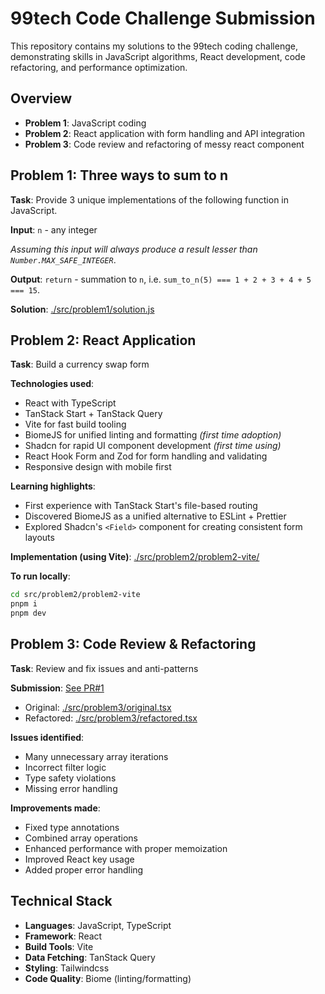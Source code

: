 # 99tech Code Challenge Submission

This repository contains my solutions to the 99tech coding challenge, demonstrating skills in JavaScript algorithms, React development, code refactoring, and performance optimization.

## Overview

- **Problem 1**: JavaScript coding
- **Problem 2**: React application with form handling and API integration
- **Problem 3**: Code review and refactoring of messy react component

## Problem 1: Three ways to sum to n

**Task**: Provide 3 unique implementations of the following function in JavaScript.

**Input**: `n` - any integer

*Assuming this input will always produce a result lesser than `Number.MAX_SAFE_INTEGER`*.

**Output**: `return` - summation to `n`, i.e. `sum_to_n(5) === 1 + 2 + 3 + 4 + 5 === 15`.

**Solution**: [./src/problem1/solution.js](./src/problem1/solution.js)

## Problem 2: React Application

**Task**: Build a currency swap form

**Technologies used**:

- React with TypeScript
- TanStack Start + TanStack Query
- Vite for fast build tooling
- BiomeJS for unified linting and formatting *(first time adoption)*
- Shadcn for rapid UI component development *(first time using)*
- React Hook Form and Zod for form handling and validating
- Responsive design with mobile first

**Learning highlights**:

- First experience with TanStack Start's file-based routing
- Discovered BiomeJS as a unified alternative to ESLint + Prettier
- Explored Shadcn's `<Field>` component for creating consistent form layouts

**Implementation (using Vite)**: [./src/problem2/problem2-vite/](./src/problem2/problem2-vite/)

**To run locally**:

```bash
cd src/problem2/problem2-vite
pnpm i
pnpm dev
```

## Problem 3: Code Review & Refactoring

**Task**: Review and fix issues and anti-patterns

**Submission**: [See PR#1](https://github.com/ndhungw/99tech-code-challenge/pull/1)

- Original: [./src/problem3/original.tsx](./src/problem3/original.tsx)  
- Refactored: [./src/problem3/refactored.tsx](./src/problem3/refactored.tsx)

**Issues identified**:

- Many unnecessary array iterations
- Incorrect filter logic
- Type safety violations
- Missing error handling

**Improvements made**:

- Fixed type annotations
- Combined array operations
- Enhanced performance with proper memoization
- Improved React key usage
- Added proper error handling

## Technical Stack

- **Languages**: JavaScript, TypeScript
- **Framework**: React
- **Build Tools**: Vite
- **Data Fetching**: TanStack Query
- **Styling**: Tailwindcss
- **Code Quality**: Biome (linting/formatting)
